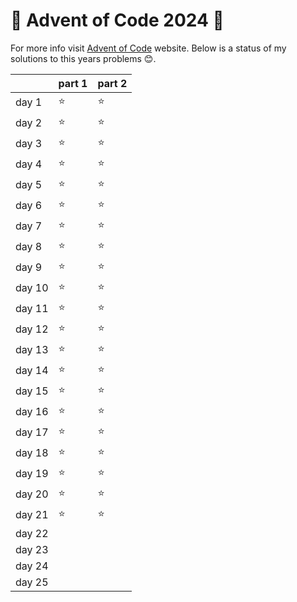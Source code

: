 # :christmas_tree: Advent of Code 2024 :christmas_tree:

For more info visit [Advent of Code](https://adventofcode.com/) website. Below is a status of my solutions to this years problems :blush:.

| | part 1 | part 2 |
| - | - | - |
| day 1 | :star: | :star: |
| day 2 | :star: | :star: |
| day 3 | :star: | :star: |
| day 4 | :star: | :star: |
| day 5 | :star: | :star: |
| day 6 | :star: | :star: |
| day 7 | :star: | :star: |
| day 8 | :star: | :star: |
| day 9 | :star: | :star: |
| day 10 | :star: | :star: |
| day 11 | :star: | :star: |
| day 12 | :star: | :star: |
| day 13 | :star: | :star: |
| day 14 | :star: | :star: |
| day 15 | :star: | :star: |
| day 16 | :star: | :star: |
| day 17 | :star: | :star: |
| day 18 | :star: | :star: |
| day 19 | :star: | :star: |
| day 20 | :star: | :star: |
| day 21 | :star: | :star: |
| day 22 |  |  |
| day 23 |  |  |
| day 24 |  |  |
| day 25 |  |  |
